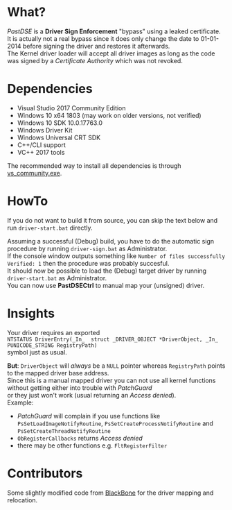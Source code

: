 # What?
*PastDSE* is a **Driver Sign Enforcement** "bypass" using a leaked certificate.  
It is actually not a real bypass since it does only change the date to 01-01-2014 before signing the driver and restores it afterwards.  
The Kernel driver loader will accept all driver images as long as the code was signed by a *Certificate Authority* which was not revoked.  


# Dependencies
- Visual Studio 2017 Community Edition
- Windows 10 x64 1803 (may work on older versions, not verified)
- Windows 10 SDK 10.0.17763.0
- Windows Driver Kit
- Windows Universal CRT SDK
- C++/CLI support
- VC++ 2017 tools

The recommended way to install all dependencies is through [vs_community.exe](https://visualstudio.microsoft.com/).


# HowTo
If you do not want to build it from source, you can skip the text below and run `driver-start.bat` directly.  

Assuming a successful (Debug) build, you have to do the automatic sign procedure by running `driver-sign.bat` as Administrator.  
If the console window outputs something like `Number of files successfully Verified: 1` then the procedure was probably succesful.  
It should now be possible to load the (Debug) target driver by running `driver-start.bat` as Administrator.  
You can now use **PastDSECtrl** to manual map your (unsigned) driver.  


# Insights
Your driver requires an exported  
`NTSTATUS DriverEntry(_In_  struct _DRIVER_OBJECT *DriverObject, _In_  PUNICODE_STRING RegistryPath)`  
symbol just as usual.  
  
**But**: `DriverObject` will *always* be a `NULL` pointer whereas `RegistryPath` points to the mapped driver base address.  
Since this is a manual mapped driver you can not use all kernel functions without getting either into trouble with *PatchGuard*  
or they just won't  work (usual returning an *Access denied*).  
Example:
- *PatchGuard* will complain if you use functions like `PsSetLoadImageNotifyRoutine`, `PsSetCreateProcessNotifyRoutine` and `PsSetCreateThreadNotifyRoutine`
- `ObRegisterCallbacks` returns *Access denied*
- there may be other functions e.g. `FltRegisterFilter`


# Contributors
Some slightly modified code from [BlackBone](https://github.com/DarthTon/Blackbone) for the driver mapping and relocation.

